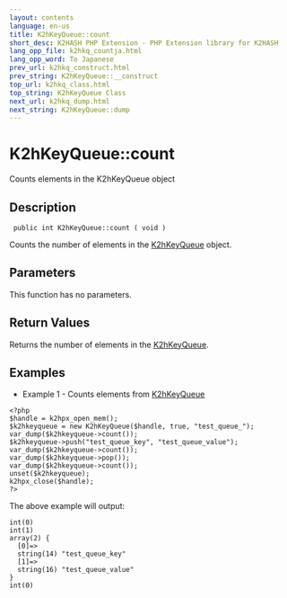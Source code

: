 ```yaml
---
layout: contents
language: en-us
title: K2hKeyQueue::count
short_desc: K2HASH PHP Extension - PHP Extension library for K2HASH
lang_opp_file: k2hkq_countja.html
lang_opp_word: To Japanese
prev_url: k2hkq_construct.html
prev_string: K2hKeyQueue::__construct
top_url: k2hkq_class.html
top_string: K2hKeyQueue Class
next_url: k2hkq_dump.html
next_string: K2hKeyQueue::dump
---
```


# K2hKeyQueue::count
Counts elements in the K2hKeyQueue object

## Description

```
 public int K2hKeyQueue::count ( void )
```

Counts the number of elements in the [K2hKeyQueue](k2hkq_class.html) object. 

## Parameters
This function has no parameters.

## Return Values
Returns the number of elements in the [K2hKeyQueue](k2hkq_class.html).

## Examples
- Example 1 - Counts elements from [K2hKeyQueue](k2hkq_class.html)

```
<?php
$handle = k2hpx_open_mem();
$k2hkeyqueue = new K2hKeyQueue($handle, true, "test_queue_");
var_dump($k2hkeyqueue->count());
$k2hkeyqueue->push("test_queue_key", "test_queue_value");
var_dump($k2hkeyqueue->count());
var_dump($k2hkeyqueue->pop());
var_dump($k2hkeyqueue->count());
unset($k2hkeyqueue);
k2hpx_close($handle);
?>
```

The above example will output:

```
int(0)
int(1)
array(2) {
  [0]=>
  string(14) "test_queue_key"
  [1]=>
  string(16) "test_queue_value"
}
int(0)
```

